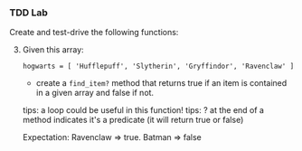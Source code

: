 ### TDD Lab

Create and test-drive the following functions:

<!-- 1. Given two arrays:
    ```
    prices = [ 1.23, 6.98, 8.43, 2.45 ]
    costs = [ 4.23, 1.12, 0.52, 8.67 ]
    ```
    - create a function that takes two arrays and adds together the lengths of the arrays.

    Expectation: 8 -->

<!-- 2. Given this array:
    ```
      data = [ 1, 2, 3, 4 ,5 ]
    ```
    - create a function that takes an array of numbers and returns the sum total.

    tips: use a loop in your function!

    Expectation: 15 -->

3. Given this array:
    ```
    hogwarts = [ 'Hufflepuff', 'Slytherin', 'Gryffindor', 'Ravenclaw' ]
    ```

    - create a ```find_item?``` method that returns true if an item is contained in a given array and false if not.

    tips: a loop could be useful in this function!
    tips: ? at the end of a method indicates it's a predicate (it will return true or false)

    Expectation: Ravenclaw => true. Batman => false

<!-- 4. Given this hash:
    ```
    teacher_wallets = {
      'Sandy' => 12,
      'Zsolt'  => 10,
      'Val'  => 1356,
      'Jay' => 1
    }
    ```
    - create a function that will return the first key name in a hash.

    tips: there is a method on hash called keys - look it up in the docs: http://docs.ruby-lang.org/en/2.0.0/Hash.html

    Expectation: 'Tony'

5. Given this hash:
    ```
    countries = {
      uk: {
        capital: 'London',
        population: 60
      },
      france: {
        capital: 'Paris',
        population: 70
      },
      italy: {
        capital: 'Rome',
        population: 56
      }
    }
    ```
    - create a function that will return an array of capitals

    tips: you can pass an entire hash to your function e.g. array_of_capitals( countries )

    Expectation: [ 'London', 'Paris', 'Rome' ]

 -->